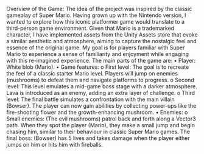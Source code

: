 Overview of the Game:
The idea of the project was inspired by the classic gameplay of Super Mario. Having grown up with the Nintendo version, I wanted to explore how this iconic platformer game would translate to a third-person game environment. Given that Mario is a trademarked character, I have implemented assets from the Unity Assets store that evoke a similar aesthetic and atmosphere, aiming to capture the nostalgic feel and essence of the original game. My goal is for players familiar with Super Mario to experience a sense of familiarity and enjoyment while engaging with this re-imagined experience.
The main parts of the game are:
•	Player: White blob (Mario). 
•	Game features: 
o	First level: The goal is to recreate the feel of a classic starter Mario level. Players will jump on enemies (mushrooms) to defeat them and navigate platforms to progress.
o	Second level: This level emulates a mid-game boss stage with a darker atmosphere. Lava is introduced as an enemy, adding an extra layer of challenge.
o	Third level: The final battle simulates a confrontation with the main villain (Bowser). The player can now gain abilities by collecting power-ups like the fire-shooting flower and the growth-enhancing mushroom.
•	Enemies: 
o	Small enemies: (The evil mushrooms) patrol back and forth along a Vector3 path. When they spot the player (Mario), they make a small jump and begin chasing him, similar to their behaviour in classic Super Mario games.
The final boss: (Bowser) has 5 lives and takes damage when the player either jumps on him or hits him with fireballs.
